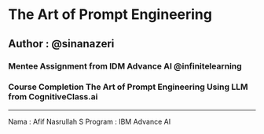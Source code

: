 # The Art of Prompt Engineering
## Author : @sinanazeri

### Mentee Assignment from IDM Advance AI @infinitelearning
### Course Completion The Art of Prompt Engineering Using LLM from CognitiveClass.ai
---

Nama : Afif Nasrullah S
Program : IBM Advance AI
